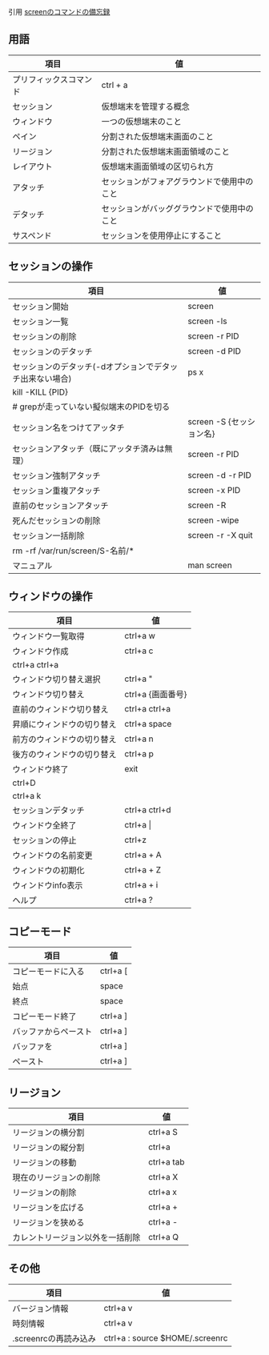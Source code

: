 引用 [screenのコマンドの備忘録](https://qiita.com/mgoldchild/items/e336618487eb7d90f6d4)<br/>

## 用語

|項目|値|
|--- |---|
|プリフィックスコマンド|ctrl + a|
|セッション|仮想端末を管理する概念|
|ウィンドウ|一つの仮想端末のこと|
|ペイン|分割された仮想端末画面のこと|
|リージョン|分割された仮想端末画面領域のこと|
|レイアウト|仮想端末画面領域の区切られ方|
|アタッチ|セッションがフォアグラウンドで使用中のこと|
|デタッチ|セッションがバッググラウンドで使用中のこと|
|サスペンド|セッションを使用停止にすること|

## セッションの操作

|項目|値|
|--- |---|
|セッション開始|screen|
|セッション一覧|screen -ls|
|セッションの削除|screen -r PID|
|セッションのデタッチ|screen -d PID|
|セッションのデタッチ(-dオプションでデタッチ出来ない場合)|ps x | grep pts | grep sshd|
|kill -KILL {PID}|
|# grepが走っていない擬似端末のPIDを切る|
|セッション名をつけてアッタチ|screen -S {セッション名}|
|セッションアタッチ（既にアッタチ済みは無理）|screen -r PID|
|セッション強制アタッチ|screen -d -r PID|
|セッション重複アタッチ|screen -x PID|
|直前のセッションアタッチ|screen -R|
|死んだセッションの削除|screen -wipe|
|セッション一括削除|screen -r -X quit|
|rm -rf /var/run/screen/S-名前/*|
|マニュアル|man screen|

## ウィンドウの操作

|項目|値|
|--- |---|
|ウィンドウ一覧取得|ctrl+a w|
|ウィンドウ作成|ctrl+a c|
|ctrl+a ctrl+a|
|ウィンドウ切り替え選択|ctrl+a "|
|ウィンドウ切り替え|ctrl+a {画面番号}|
|直前のウィンドウ切り替え|ctrl+a ctrl+a|
|昇順にウィンドウの切り替え|ctrl+a space|
|前方のウィンドウの切り替え|ctrl+a n|
|後方のウィンドウの切り替え|ctrl+a p|
|ウィンドウ終了|exit|
|ctrl+D|
|ctrl+a k|
|セッションデタッチ|ctrl+a ctrl+d|
|ウィンドウ全終了|ctrl+a \|
|セッションの停止|ctrl+z|
|ウィンドウの名前変更|ctrl+a + A|
|ウィンドウの初期化|ctrl+a + Z|
|ウィンドウinfo表示|ctrl+a + i|
|ヘルプ|ctrl+a ?|

## コピーモード

|項目|値|
|--- |---|
|コピーモードに入る|ctrl+a [|
|始点|space|
|終点|space|
|コピーモード終了|ctrl+a ]|
|バッファからペースト|ctrl+a ]|
|バッファを|ctrl+a ]|
|ペースト|ctrl+a ]|

## リージョン

|項目|値|
|--- |---|
|リージョンの横分割|ctrl+a S|
|リージョンの縦分割|ctrl+a|
|リージョンの移動|ctrl+a tab|
|現在のリージョンの削除|ctrl+a X|
|リージョンの削除|ctrl+a x|
|リージョンを広げる|ctrl+a +|
|リージョンを狭める|ctrl+a -|
|カレントリージョン以外を一括削除|ctrl+a Q|

## その他

|項目|値|
|--- |---|
|バージョン情報|ctrl+a v|
|時刻情報|ctrl+a v|
|.screenrcの再読み込み|ctrl+a : source $HOME/.screenrc|
